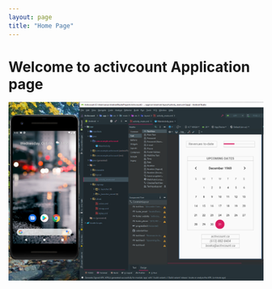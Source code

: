 ```yaml
---
layout: page
title: "Home Page"
---
```


# Welcome to activcount Application page

![app screenshot](/img/app002.PNG)

